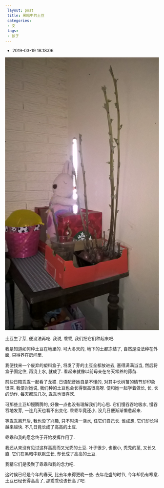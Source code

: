 ```yaml
---
 layout: post
 title: 黑暗中的土豆
 categories:
 - 文
 tags:
 - 孩子
---
```


- 2019-03-19 18:18:06

![](/pic/2016/tudou.jpg)

土豆生了芽, 便没法再吃. 我说, 乖乖, 我们把它们种起来吧.

我是知道如何种土豆在地里的. 可大冬天的, 地下的土都冻结了, 自然是没法种在外面, 只得养在房间里.

我便找来一个废弃的塑料盒子, 将发了芽的土豆全都放进去, 塞得满满当当, 然后将盒子固定住, 再浇上水, 就成了. 看起来就像以前母亲在冬天常养的蒜苗.

前些日陪乖乖一起看了龙猫. 日语配音她自是不懂的, 对其中长树苗的情节却印象很深. 我便对她说, 我们种的土豆也会长得很高很高呀. 便和她一起学着做长, 长, 长的动作. 每天都玩几次, 乖乖也很喜欢.

可那些土豆却慢腾腾的, 好像一点也没有理解我们的心思. 它们慢吞吞地吸水, 慢吞吞地发芽, 一连几天也看不出变化. 乖乖毕竟还小, 没几日便渐渐懒惫起来.

等乖乖离开后, 我也没了兴趣, 只不时浇一浇水, 任它们自己长. 谁成想, 它们却长得越来越快. 不几日竟长成了高高的土豆.

乖乖和我的愿念终于开始发挥作用了.

我还从来没有见过这样高高而又光秃的土豆. 叶子很少, 也很小, 秃秃的茎, 又长又直. 它们在黑暗中默默生长, 却长成了高高的土豆.

我猜它们是吸聚了乖乖和我的念力吧.

这时候已经是今年的春天, 比去年来得更晚一些. 去年花盛的时节, 今年却仍有寒意. 土豆已经长得高高了, 那乖乖也该长高了吧.
